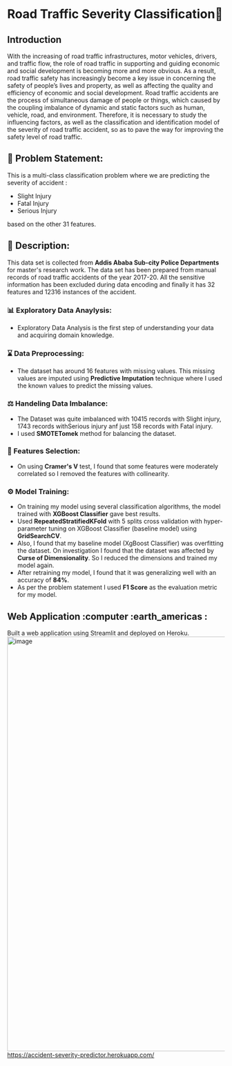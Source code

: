 # Road Traffic Severity Classification🚦
## Introduction
With the increasing of road traffic infrastructures, motor vehicles, drivers, and traffic flow, the role of road traffic in supporting and guiding economic and social development is becoming more and more obvious. As a result, road traffic safety has increasingly become a key issue in concerning the safety of people’s lives and property, as well as affecting the quality and efficiency of economic and social development. Road traffic accidents are the process of simultaneous damage of people or things, which caused by the coupling imbalance of dynamic and static factors such as human, vehicle, road, and environment. Therefore, it is necessary to study the influencing factors, as well as the classification and identification model of the severity of road traffic accident, so as to pave the way for improving the safety level of road traffic.

## 🧭 Problem Statement: 
This is a multi-class classification problem where we are predicting the severity of accident :
* Slight Injury
* Fatal Injury
* Serious Injury

based on the other 31 features.

## 🧾 Description: 
This data set is collected from **Addis Ababa Sub-city Police Departments** for master's research work. The data set has been prepared from manual records of road traffic accidents of the year 2017-20. All the sensitive information has been excluded during data encoding and finally it has 32 features and 12316 instances of the accident.

### :bar_chart: Exploratory Data Anaylysis:
* Exploratory Data Analysis is the first step of understanding your data and acquiring domain knowledge. 

### :hourglass: Data Preprocessing:
* The dataset has around 16 features with missing values. This missing values are imputed using **Predictive Imputation** technique where I used the known values to predict the missing values.

### ⚖ Handeling Data Imbalance:
* The Dataset was quite imbalanced with 10415 records with Slight injury, 1743 records withSerious injury anf just 158 records with Fatal injury.
* I used **SMOTETomek** method for balancing the dataset. 

### :mag_right: Features Selection:
* On using **Cramer's V** test, I found that some features were moderately correlated so I removed the features with collinearity.

### ⚙ Model Training:
* On training my model using several classification algorithms, the model trained with **XGBoost Classifier** gave best results. 
* Used **RepeatedStratifiedKFold** with 5 splits cross validation with hyper-parameter tuning on XGBoost Classifier (baseline model) using **GridSearchCV**.
* Also, I found that my baseline model (XgBoost Classifier) was overfitting the dataset. On investigation I found that the dataset was affected by **Curse of Dimensionality**. So I reduced the dimensions and trained my model again.
* After retraining my model, I found that it was generalizing well with an accuracy of **84%**.
* As per the problem statement I used **F1 Score** as the evaluation metric for my model.

## Web Application :computer :earth_americas : 
Built a web application using Streamlit and deployed on Heroku.
<img width="960" alt="image" src="https://user-images.githubusercontent.com/81012989/158674773-a6b3f754-fd00-45c1-b2aa-3aff7a018b92.png">
https://accident-severity-predictor.herokuapp.com/








